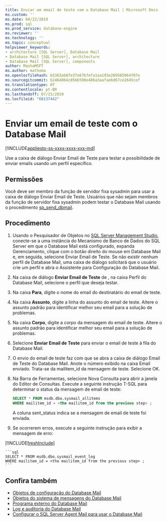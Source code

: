 ```yaml
---
title: Enviar um email de teste com o Database Mail | Microsoft Docs
ms.custom: ''
ms.date: 04/22/2019
ms.prod: sql
ms.prod_service: database-engine
ms.reviewer: ''
ms.technology: ''
ms.topic: conceptual
helpviewer_keywords:
- architecture [SQL Server], Database Mail
- Database Mail [SQL Server], architecture
- Database Mail [SQL Server], components
author: MashaMSFT
ms.author: mathoma
ms.openlocfilehash: b5363ab8fe37e67b7efa1aa193e269585064f07e
ms.sourcegitcommit: b2464064c0566590e486a3aafae6d67ce2645cef
ms.translationtype: HT
ms.contentlocale: pt-BR
ms.lasthandoff: 07/15/2019
ms.locfileid: "68137442"
---
```

# <a name="send-a-test-email-with-database-mail"></a>Enviar um email de teste com o Database Mail  
[!INCLUDE[appliesto-ss-xxxx-xxxx-xxx-md](../../includes/appliesto-ss-xxxx-xxxx-xxx-md.md)]

Use a caixa de diálogo Enviar Email de Teste para testar a possibilidade de enviar emails usando um perfil específico.

## <a name="permissions"></a>Permissões

Você deve ser membro da função de servidor fixa sysadmin para usar a caixa de diálogo Enviar Email de Teste. Usuários que não sejam membros da função de servidor fixa sysadmin podem testar o Database Mail usando o procedimento [sp_send_dbmail](../system-stored-procedures/sp-send-dbmail-transact-sql.md).

## <a name="procedure"></a>Procedimento

1. Usando o Pesquisador de Objetos no [SQL Server Management Studio](../../ssms/download-sql-server-management-studio-ssms.md), conecte-se a uma instância do Mecanismo de Banco de Dados do SQL Server em que o Database Mail está configurado, expanda Gerenciamento, clique com o botão direito do mouse em Database Mail e, em seguida, selecione Enviar Email de Teste. Se não existir nenhum perfil de Database Mail, uma caixa de diálogo solicitará que o usuário crie um perfil e abra o Assistente para Configuração do Database Mail.
1. Na caixa de diálogo **Enviar Email de Teste** de <instance name>, na caixa Perfil do Database Mail, selecione o perfil que deseja testar.
1. Na caixa **Para**, digite o nome do email do destinatário do email de teste.
1. Na caixa **Assunto**, digite a linha do assunto do email de teste. Altere o assunto padrão para identificar melhor seu email para a solução de problemas.
1. Na caixa **Corpo**, digite a corpo da mensagem do email de teste. Altere o assunto padrão para identificar melhor seu email para a solução de problemas.
1. Selecione **Enviar Email de Teste** para enviar o email de teste à fila do Database Mail.
1. O envio do email de teste faz com que se abra a caixa de diálogo Email de Teste do Database Mail. Anote o número exibido na caixa Email enviado. Trata-se da mailitem_id da mensagem de teste. Selecione OK.
1. Na Barra de Ferramentas, selecione Nova Consulta para abrir a janela do Editor de Consultas. Execute a seguinte instrução T-SQL para determinar o status da mensagem de email de teste:

    ```sql
    SELECT * FROM msdb.dbo.sysmail_allitems 
    WHERE mailitem_id = <the mailitem_id from the previous step> ;
    ```

    A coluna sent_status indica se a mensagem de email de teste foi enviada.

1. Se ocorrerem erros, execute a seguinte instrução para exibir a mensagem de erro:

[!INCLUDE[freshInclude](../../includes/paragraph-content/fresh-note-steps-feedback.md)]

    ```sql
    SELECT * FROM msdb.dbo.sysmail_event_log 
    WHERE mailitem_id = <the mailitem_id from the previous step> ;
    ```


##  <a name="RelatedContent"></a> Confira também 
  
-   [Objetos de configuração do Database Mail](../../relational-databases/database-mail/database-mail-configuration-objects.md)
-   [Objetos do sistema de mensagens do Database Mail](../../relational-databases/database-mail/database-mail-messaging-objects.md)
-   [Programa externo do Database Mail](../../relational-databases/database-mail/database-mail-external-program.md)
-   [Log e auditoria do Database Mail](../../relational-databases/database-mail/database-mail-log-and-audits.md)
-   [Configurar o SQL Server Agent Mail para usar o Database Mail](../../relational-databases/database-mail/configure-sql-server-agent-mail-to-use-database-mail.md)
  
  
